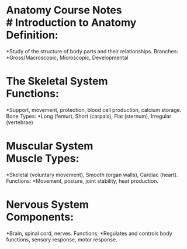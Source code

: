 # Anatomy Course Notes<br># Introduction to Anatomy<br>Definition:
*Study of the structure of body parts and their relationships.
Branches:
*Gross/Macroscopic, Microscopic, Developmental
# The Skeletal System<br>Functions:
*Support, movement, protection, blood cell production, calcium storage.
Bone Types:
*Long (femur), Short (carpals), Flat (sternum), Irregular (vertebrae)
# Muscular System<br>Muscle Types:
*Skeletal (voluntary movement), Smooth (organ walls), Cardiac (heart).
Functions:
*Movement, posture, joint stability, heat production.
# Nervous System<br>Components:
*Brain, spinal cord, nerves.
Functions:
*Regulates and controls body functions, sensory response, motor response.

